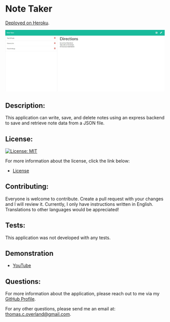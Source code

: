 # Note Taker

[Deployed on Heroku](https://aqueous-spire-77025.herokuapp.com/).

![Screenshot of Application](https://github.com/TomOverland/Note-Taker/blob/master/public/assets/images/Note_Taker.JPG)

## Description:

This application can write, save, and delete notes using an express backend to save and retrieve note data from a JSON file.

## License:

[![License: MIT](https://img.shields.io/badge/License-MIT-yellow.svg)](https://opensource.org/licenses/MIT)

For more information about the license, click the link below:

- [License](https://opensource.org/licenses/)

## Contributing:

Everyone is welcome to contribute. Create a pull request with your changes and I will review it. Currently, I only have instructions written in English. Translations to other languages would be appreciated!

## Tests:

This application was not developed with any tests.

## Demonstration

- [YouTube](https://youtu.be/NF7C_RKhBU4)

## Questions:

For more information about the application, please reach out to me via my [GitHub Profile](https://github.com/TomOverland).

For any other questions, please send me an email at: thomas.c.overland@gmail.com.
